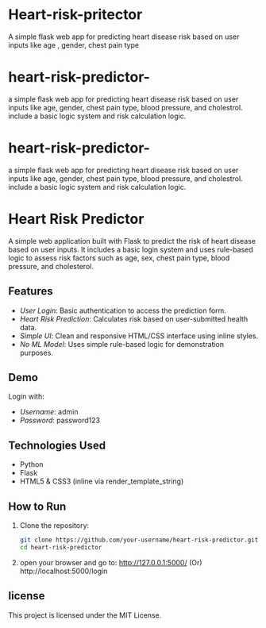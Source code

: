 # Heart-risk-pritector
A simple flask web app for predicting heart disease risk based on user inputs like age , gender, chest pain type
# heart-risk-predictor-
a simple flask web app for predicting heart disease risk based on user inputs like age, gender, chest pain type, blood pressure, and cholestrol. include a basic logic system and risk calculation logic.
# heart-risk-predictor-
a simple flask web app for predicting heart disease risk based on user inputs like age, gender, chest pain type, blood pressure, and cholestrol. include a basic logic system and risk calculation logic.
# Heart Risk Predictor

A simple web application built with Flask to predict the risk of heart disease based on user inputs. It includes a basic login system and uses rule-based logic to assess risk factors such as age, sex, chest pain type, blood pressure, and cholesterol.

## Features

- *User Login*: Basic authentication to access the prediction form.
- *Heart Risk Prediction*: Calculates risk based on user-submitted health data.
- *Simple UI*: Clean and responsive HTML/CSS interface using inline styles.
- *No ML Model*: Uses simple rule-based logic for demonstration purposes.

## Demo

Login with:
- *Username*: admin  
- *Password*: password123

## Technologies Used

- Python
- Flask
- HTML5 & CSS3 (inline via render_template_string)

## How to Run

1. Clone the repository:
   ```bash
   git clone https://github.com/your-username/heart-risk-predictor.git
   cd heart-risk-predictor
2. open your browser and go to:
   http://127.0.0.1:5000/
          (Or)
   http://localhost:5000/login

## license
This project is licensed under the MIT License.
